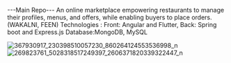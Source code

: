 ---Main Repo---
An online marketplace empowering restaurants to manage their profiles, menus, and offers, while enabling buyers to place orders. (WAKALNI, FEEN)
Technologies :
  Front: Angular and Flutter, 
  Back: Spring boot and Express.js
  Database:MongoDB, MySQL

![367930917_230398510057230_860264124553536998_n](https://github.com/KarbichFiras/ProjetIntegrationDSI3/assets/80711416/1fe0719d-76ad-49b8-beb4-c1077a71b8a3)
![269823761_5028318517249397_2606371820339322447_n](https://github.com/KarbichFiras/ProjetIntegrationDSI3/assets/80711416/550c15eb-255e-46cf-bee1-a3282531add3)
